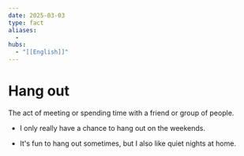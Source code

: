 ```yaml
---
date: 2025-03-03
type: fact
aliases:
  -
hubs:
  - "[[English]]"
---
```


# Hang out

The act of meeting or spending time with a friend or group of people.

- I only really have a chance to hang out on the weekends.

- It's fun to hang out sometimes, but I also like quiet nights at home.


